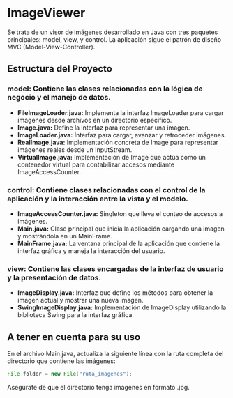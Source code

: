 # ImageViewer
Se trata de un visor de imágenes desarrollado en Java con tres paquetes principales: model, view, y control. La aplicación sigue el patrón de diseño MVC (Model-View-Controller).

## **Estructura del Proyecto**

### **model:** Contiene las clases relacionadas con la lógica de negocio y el manejo de datos.

- **FileImageLoader.java:** Implementa la interfaz ImageLoader para cargar imágenes desde archivos en un directorio específico.
- **Image.java:** Define la interfaz para representar una imagen.
- **ImageLoader.java:** Interfaz para cargar, avanzar y retroceder imágenes.
- **RealImage.java:** Implementación concreta de Image para representar imágenes reales desde un InputStream.
- **VirtualImage.java:** Implementación de Image que actúa como un contenedor virtual para contabilizar accesos mediante ImageAccessCounter.

### **control:** Contiene clases relacionadas con el control de la aplicación y la interacción entre la vista y el modelo.

- **ImageAccessCounter.java:** Singleton que lleva el conteo de accesos a imágenes.
- **Main.java:** Clase principal que inicia la aplicación cargando una imagen y mostrándola en un MainFrame.
- **MainFrame.java:** La ventana principal de la aplicación que contiene la interfaz gráfica y maneja la interacción del usuario.

### **view:** Contiene las clases encargadas de la interfaz de usuario y la presentación de datos.

- **ImageDisplay.java:** Interfaz que define los métodos para obtener la imagen actual y mostrar una nueva imagen.
- **SwingImageDisplay.java:** Implementación de ImageDisplay utilizando la biblioteca Swing para la interfaz gráfica.

## **A tener en cuenta para su uso**

En el archivo Main.java, actualiza la siguiente línea con la ruta completa del directorio que contiene las imágenes:
```java
File folder = new File("ruta_imagenes");
```
Asegúrate de que el directorio tenga imágenes en formato .jpg.
